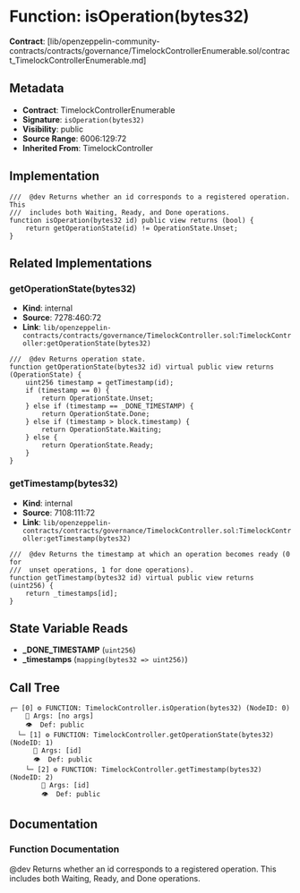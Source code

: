 # Function: isOperation(bytes32)

**Contract**: [lib/openzeppelin-community-contracts/contracts/governance/TimelockControllerEnumerable.sol/contract_TimelockControllerEnumerable.md]

## Metadata

- **Contract**: TimelockControllerEnumerable
- **Signature**: `isOperation(bytes32)`
- **Visibility**: public
- **Source Range**: 6006:129:72
- **Inherited From**: TimelockController

## Implementation

```solidity
///  @dev Returns whether an id corresponds to a registered operation. This
///  includes both Waiting, Ready, and Done operations.
function isOperation(bytes32 id) public view returns (bool) {
    return getOperationState(id) != OperationState.Unset;
}
```

## Related Implementations

### getOperationState(bytes32)

- **Kind**: internal
- **Source**: 7278:460:72
- **Link**: `lib/openzeppelin-contracts/contracts/governance/TimelockController.sol:TimelockController:getOperationState(bytes32)`

```solidity
///  @dev Returns operation state.
function getOperationState(bytes32 id) virtual public view returns (OperationState) {
    uint256 timestamp = getTimestamp(id);
    if (timestamp == 0) {
        return OperationState.Unset;
    } else if (timestamp == _DONE_TIMESTAMP) {
        return OperationState.Done;
    } else if (timestamp > block.timestamp) {
        return OperationState.Waiting;
    } else {
        return OperationState.Ready;
    }
}
```

### getTimestamp(bytes32)

- **Kind**: internal
- **Source**: 7108:111:72
- **Link**: `lib/openzeppelin-contracts/contracts/governance/TimelockController.sol:TimelockController:getTimestamp(bytes32)`

```solidity
///  @dev Returns the timestamp at which an operation becomes ready (0 for
///  unset operations, 1 for done operations).
function getTimestamp(bytes32 id) virtual public view returns (uint256) {
    return _timestamps[id];
}
```

## State Variable Reads

- **_DONE_TIMESTAMP** (`uint256`)
- **_timestamps** (`mapping(bytes32 => uint256)`)

## Call Tree

```
┌─ [0] ⚙️ FUNCTION: TimelockController.isOperation(bytes32) (NodeID: 0)
    💬 Args: [no args]
    👁️  Def: public
  └─ [1] ⚙️ FUNCTION: TimelockController.getOperationState(bytes32) (NodeID: 1)
      💬 Args: [id]
      👁️  Def: public
    └─ [2] ⚙️ FUNCTION: TimelockController.getTimestamp(bytes32) (NodeID: 2)
        💬 Args: [id]
        👁️  Def: public
```

## Documentation

### Function Documentation

 @dev Returns whether an id corresponds to a registered operation. This
 includes both Waiting, Ready, and Done operations.
